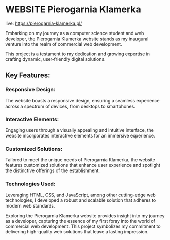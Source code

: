 # WEBSITE   Pierogarnia Klamerka
live: https://pierogarnia-klamerka.pl/

Embarking on my journey as a computer science student and web developer, the Pierogarnia Klamerka website stands as my inaugural venture into the realm of commercial web development. 

This project is a testament to my dedication and growing expertise in crafting dynamic, user-friendly digital solutions.

## Key Features:

### Responsive Design: 
The website boasts a responsive design, ensuring a seamless experience across a spectrum of devices, from desktops to smartphones.

### Interactive Elements:
Engaging users through a visually appealing and intuitive interface, the website incorporates interactive elements for an immersive experience.

### Customized Solutions:
Tailored to meet the unique needs of Pierogarnia Klamerka, the website features customized solutions that enhance user experience and spotlight the distinctive offerings of the establishment.

### Technologies Used:
Leveraging HTML, CSS, and JavaScript, among other cutting-edge web technologies, I developed a robust and scalable solution that adheres to modern web standards.

Exploring the Pierogarnia Klamerka website provides insight into my journey as a developer, capturing the essence of my first foray into the world of commercial web development. This project symbolizes my commitment to delivering high-quality web solutions that leave a lasting impression.
